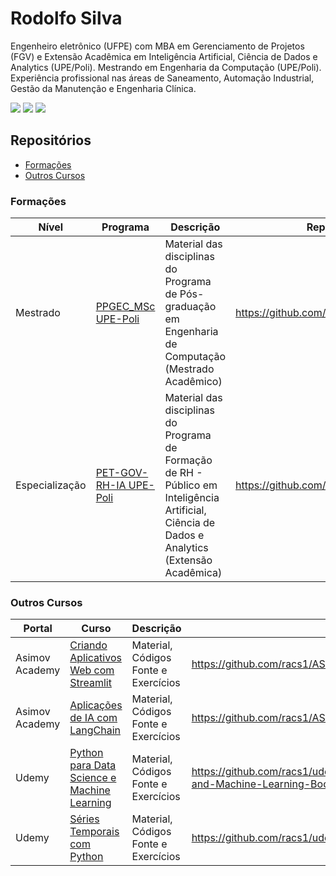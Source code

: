 # Rodolfo Silva

Engenheiro eletrônico (UFPE) com MBA em Gerenciamento de Projetos (FGV) e Extensão Acadêmica em Inteligência Artificial, Ciência de Dados e Analytics (UPE/Poli). Mestrando em Engenharia da Computação (UPE/Poli). Experiência profissional nas áreas de Saneamento, Automação Industrial, Gestão da Manutenção e Engenharia Clínica.

<div> 
  <a href="mailto:racs1@ecomp.poli.br" target="_blank"><img src="https://img.shields.io/badge/Gmail-EA4335?logo=gmail&logoColor=white&style=for-the-badge" target="_blank"></a>
  <a href="https://www.linkedin.com/in/rodolfo-amorim-9a17a038" target="_blank"><img src="https://img.shields.io/badge/-LinkedIn-%230077B5?style=for-the-badge&logo=linkedin&logoColor=white" target="_blank"></a> 
  <a href="http://lattes.cnpq.br/8100311975351369" target="_blank"><img src="https://img.shields.io/badge/-Lattes-183A61?logo=googledocs&logoColor=white&style=for-the-badge" target="_blank"></a>
</div>

## Repositórios
<!-- Material gerado no desenvolvimento de atividades vinculadas aos itens abaixo:  -->

- [Formações](#formações)
- [Outros Cursos](#outros-cursos)
<!-- [Exercícios de Livros](#resolução-de-exercícios) -->

### Formações

| Nível | Programa | Descrição | Repositório | 
|---|---|---|---|
| Mestrado | [PPGEC_MSc UPE-Poli](https://w2.solucaoatrio.net.br/somos/upe-ppgec/index.php/pt/) | Material das disciplinas do Programa de Pós-graduação em Engenharia de Computação (Mestrado Acadêmico) |  https://github.com/racs1/M_PPGEC_UPE
| Especialização | [PET-GOV-RH-IA UPE-Poli](https://www.facepe.br/wp-content/uploads/2021/12/Edital-FACEPE-19-2021-PETGOV-Resultado.pdf) | Material das disciplinas do Programa de Formação de RH - Público em Inteligência Artificial, Ciência de Dados e Analytics (Extensão Acadêmica) | https://github.com/racs1/Ext_PPGEC_UPE

### Outros Cursos

<!--| Portal | Base de Dados | Descrição | Objetivo | Repositório
|---|---|---|---|---|
| Kaggle |[fifa2019](https://www.kaggle.com/karangadiya/fifa19) | Base de dados que contém 89 atributos de 18.2K jogadores de futebol da edição 2019 do FIFA| Agrupamento de Jogadores por Perfil Técnico | https://github.com/racs1/kaggle/tree/main/fifa2019
| DIO.me |[covid19br](https://www.dio.me/projects/criando-modelos-com-python-e-machine-learning-para-prever-a-evolucao-do-covid-19-no-brasil) | Base de dados com informações sobre o covid19 | Investigação dos dados da disseminação do COVID-19 no Brasil | https://github.com/racs1/dio/tree/main/ml-covid19br
| DIO.me | AdventureWorks |Base de dados de venda de produtos|Análise Exploratória com Python e Pandas|https://github.com/racs1/dio/tree/main/analise-de-dados-com-python-pandas
| Udemy | [Diversas](https://www.udemy.com/course/python-para-data-science-e-machine-learning/) | Curso 'Python para Data Science e Machine Learning' | Resolução dos Exercícios | https://github.com/racs1/udemy/tree/main/Python-Data-Science-and-Machine-Learning-Bootcamp -->

| Portal | Curso | Descrição | Repositório
|---|---|---|---|
| Asimov Academy | [Criando Aplicativos Web com Streamlit](https://hub.asimov.academy/curso/criando-aplicativos-web-com-streamlit/) | Material, Códigos Fonte e Exercícios | https://github.com/racs1/ASIMOV_ACADEMY/tree/main/Streamlit |
| Asimov Academy | [Aplicações de IA com LangChain](https://hub.asimov.academy/curso/aplicacoes-de-ia-com-langchain/) | Material, Códigos Fonte e Exercícios | https://github.com/racs1/ASIMOV_ACADEMY/tree/main/IA_LangChain |
| Udemy | [Python para Data Science e Machine Learning](https://www.udemy.com/course/python-para-data-science-e-machine-learning/) | Material, Códigos Fonte e Exercícios | https://github.com/racs1/udemy/tree/main/Python-Data-Science-and-Machine-Learning-Bootcamp |
| Udemy | [Séries Temporais com Python](https://www.udemy.com/course/series-temporais-com-python-i/) | Material, Códigos Fonte e Exercícios | https://github.com/racs1/udemy/tree/main/Series-temporais-python


<!--### Resolução de Exercícios

|Livro | ISBN | Link | Repositório
|---|---|---|---|
|Python Crash Course, 3rd Edition - Eric Matthes| 978-85-7522-843-2 | https://a.co/d/3GqrsYu | https://github.com/racs1/livros-respostas/tree/main/python-crash-course-3rdEdition-matthes -->


